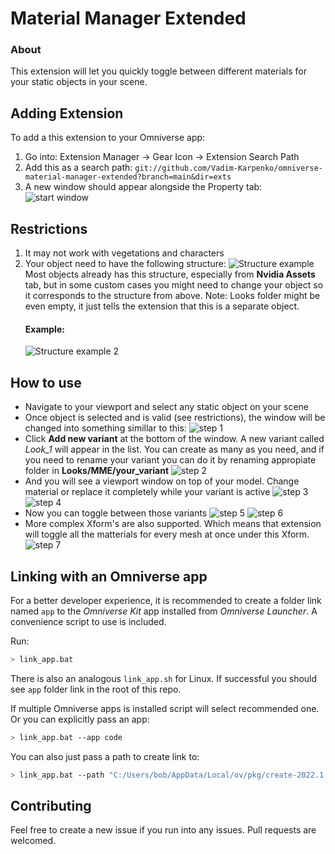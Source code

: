 # Material Manager Extended

### About
This extension will let you quickly toggle between different materials for your static objects in your scene.

## Adding Extension

To add a this extension to your Omniverse app:
1. Go into: Extension Manager -> Gear Icon -> Extension Search Path
2. Add this as a search path: `git://github.com/Vadim-Karpenko/omniverse-material-manager-extended?branch=main&dir=exts`
3. A new window should appear alongside the Property tab:
    ![start window](readme_media/start_window.jpg)

## Restrictions
1. It may not work with vegetations and characters
2. Your object need to have the following structure:
    ![Structure example](readme_media/structure_example.svg)
    Most objects already has this structure, especially from **Nvidia Assets** tab, but in some custom cases you might need to change your object so it corresponds to the structure from above. Note: Looks folder might be even empty, it just tells the extension that this is a separate object.
    #### Example:
    ![Structure example 2](readme_media/structure_example2.jpg)


## How to use
- Navigate to your viewport and select any static object on your scene
- Once object is selected and is valid (see restrictions), the window will be changed into something simillar to this:
![step 1](readme_media/step1.jpg)
- Click **Add new variant** at the bottom of the window. A new variant called _Look_1_ will appear in the list. You can create as many as you need, and if you need to rename your variant you can do it by renaming appropiate folder in **Looks/MME/your_variant**
![step 2](readme_media/step2.jpg)
- And you will see a viewport window on top of your model. Change material or replace it completely while your variant is active
![step 3](readme_media/step3.jpg) ![step 4](readme_media/step4.jpg)
- Now you can toggle between those variants
![step 5](readme_media/step5.jpg) ![step 6](readme_media/step6.jpg)
- More complex Xform's are also supported. Which means that extension will toggle all the matterials for every mesh at once under this Xform.
![step 7](readme_media/step7.jpg)


## Linking with an Omniverse app

For a better developer experience, it is recommended to create a folder link named `app` to the *Omniverse Kit* app installed from *Omniverse Launcher*. A convenience script to use is included.

Run:

```bash
> link_app.bat
```

There is also an analogous `link_app.sh` for Linux. If successful you should see `app` folder link in the root of this repo.

If multiple Omniverse apps is installed script will select recommended one. Or you can explicitly pass an app:

```bash
> link_app.bat --app code
```

You can also just pass a path to create link to:

```bash
> link_app.bat --path "C:/Users/bob/AppData/Local/ov/pkg/create-2022.1.3"
```


## Contributing
Feel free to create a new issue if you run into any issues. Pull requests are welcomed.